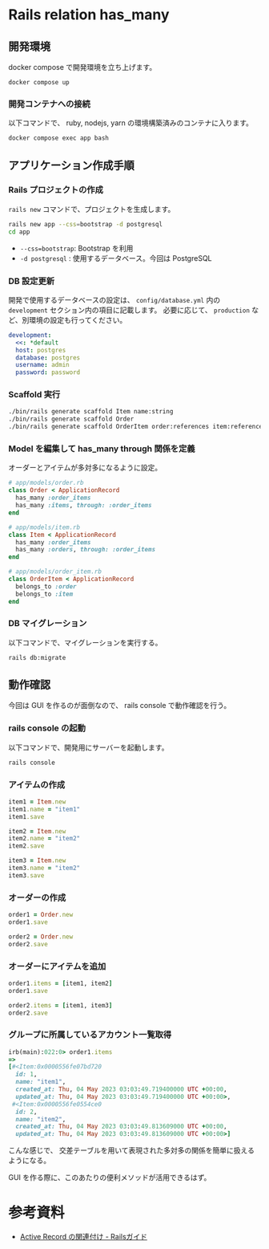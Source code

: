 # Rails relation has_many

## 開発環境

docker compose で開発環境を立ち上げます。

```sH
docker compose up
```

### 開発コンテナへの接続

以下コマンドで、 ruby, nodejs, yarn の環境構築済みのコンテナに入ります。

```sh
docker compose exec app bash
```

## アプリケーション作成手順

### Rails プロジェクトの作成

`rails new` コマンドで、プロジェクトを生成します。

```sh
rails new app --css=bootstrap -d postgresql
cd app
```

- `--css=bootstrap`: Bootstrap を利用
- `-d postgresql` : 使用するデータベース。今回は PostgreSQL


### DB 設定更新

開発で使用するデータベースの設定は、 `config/database.yml` 内の `development` セクション内の項目に記載します。
必要に応じて、 `production` など、別環境の設定も行ってください。

```yaml
development:
  <<: *default
  host: postgres
  database: postgres
  username: admin
  password: password
```

### Scaffold 実行

```sh
./bin/rails generate scaffold Item name:string
./bin/rails generate scaffold Order
./bin/rails generate scaffold OrderItem order:references item:references
```

### Model を編集して has_many through 関係を定義

オーダーとアイテムが多対多になるように設定。

```rb
# app/models/order.rb
class Order < ApplicationRecord
  has_many :order_items
  has_many :items, through: :order_items
end
```

```rb
# app/models/item.rb
class Item < ApplicationRecord
  has_many :order_items
  has_many :orders, through: :order_items
end
```

```rb
# app/models/order_item.rb
class OrderItem < ApplicationRecord
  belongs_to :order
  belongs_to :item
end
```

### DB マイグレーション

以下コマンドで、マイグレーションを実行する。

```sh
rails db:migrate
```

## 動作確認

今回は GUI を作るのが面倒なので、 rails console で動作確認を行う。

### rails console の起動

以下コマンドで、開発用にサーバーを起動します。

```sh
rails console
```

### アイテムの作成

```ruby
item1 = Item.new
item1.name = "item1"
item1.save

item2 = Item.new
item2.name = "item2"
item2.save

item3 = Item.new
item3.name = "item2"
item3.save
```

### オーダーの作成

```ruby
order1 = Order.new
order1.save

order2 = Order.new
order2.save
```

### オーダーにアイテムを追加

```ruby
order1.items = [item1, item2]
order1.save

order2.items = [item1, item3]
order2.save
```


### グループに所属しているアカウント一覧取得

```ruby
irb(main):022:0> order1.items
=>
[#<Item:0x0000556fe07bd720
  id: 1,
  name: "item1",
  created_at: Thu, 04 May 2023 03:03:49.719400000 UTC +00:00,
  updated_at: Thu, 04 May 2023 03:03:49.719400000 UTC +00:00>,
 #<Item:0x0000556fe0554ce0
  id: 2,
  name: "item2",
  created_at: Thu, 04 May 2023 03:03:49.813609000 UTC +00:00,
  updated_at: Thu, 04 May 2023 03:03:49.813609000 UTC +00:00>]
```

こんな感じで、 交差テーブルを用いて表現された多対多の関係を簡単に扱えるようになる。

GUI を作る際に、このあたりの便利メソッドが活用できるはず。


# 参考資料

- [Active Record の関連付け - Railsガイド](https://railsguides.jp/association_basics.html)


